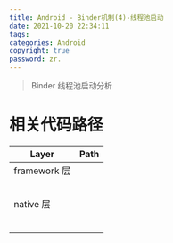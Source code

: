 ```yaml
---
title: Android - Binder机制(4)-线程池启动
date: 2021-10-20 22:34:11
tags:
categories: Android
copyright: true
password: zr.
---
```




> Binder 线程池启动分析

<!--more-->

# 相关代码路径

| Layer        | Path |
| ------------ | ---- |
| framework 层 |      |
|              |      |
|              |      |
|              |      |
|              |      |
|              |      |
| native 层    |      |
|              |      |
|              |      |
|              |      |
|              |      |
|              |      |
|              |      |



